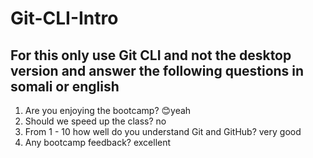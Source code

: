 # Git-CLI-Intro

## For this only use Git CLI and not the desktop version and answer the following questions in somali or english

1. Are you enjoying the bootcamp? 😊yeah
2. Should we speed up the class? no
3. From 1 - 10 how well do you understand Git and GitHub? very good
4. Any bootcamp feedback? excellent
